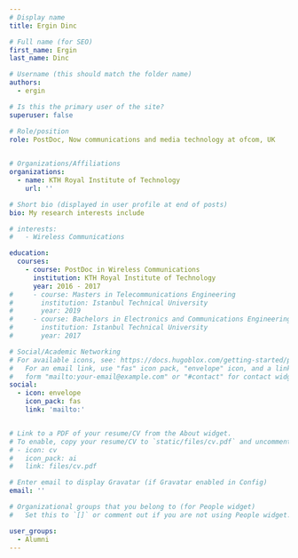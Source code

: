 ```yaml
---
# Display name
title: Ergin Dinc

# Full name (for SEO)
first_name: Ergin 
last_name: Dinc

# Username (this should match the folder name)
authors:
  - ergin

# Is this the primary user of the site?
superuser: false

# Role/position
role: PostDoc, Now communications and media technology at ofcom, UK 
      

# Organizations/Affiliations
organizations:
  - name: KTH Royal Institute of Technology
    url: ''

# Short bio (displayed in user profile at end of posts)
bio: My research interests include 

# interests:
#   - Wireless Communications

education:
  courses:
    - course: PostDoc in Wireless Communications
      institution: KTH Royal Institute of Technology
      year: 2016 - 2017
#     - course: Masters in Telecommunications Engineering
#       institution: Istanbul Technical University
#       year: 2019
#     - course: Bachelors in Electronics and Communications Engineering
#       institution: Istanbul Technical University
#       year: 2017

# Social/Academic Networking
# For available icons, see: https://docs.hugoblox.com/getting-started/page-builder/#icons
#   For an email link, use "fas" icon pack, "envelope" icon, and a link in the
#   form "mailto:your-email@example.com" or "#contact" for contact widget.
social:
  - icon: envelope
    icon_pack: fas
    link: 'mailto:'


# Link to a PDF of your resume/CV from the About widget.
# To enable, copy your resume/CV to `static/files/cv.pdf` and uncomment the lines below.
# - icon: cv
#   icon_pack: ai
#   link: files/cv.pdf

# Enter email to display Gravatar (if Gravatar enabled in Config)
email: ''

# Organizational groups that you belong to (for People widget)
#   Set this to `[]` or comment out if you are not using People widget.

user_groups:
  - Alumni
---
```


